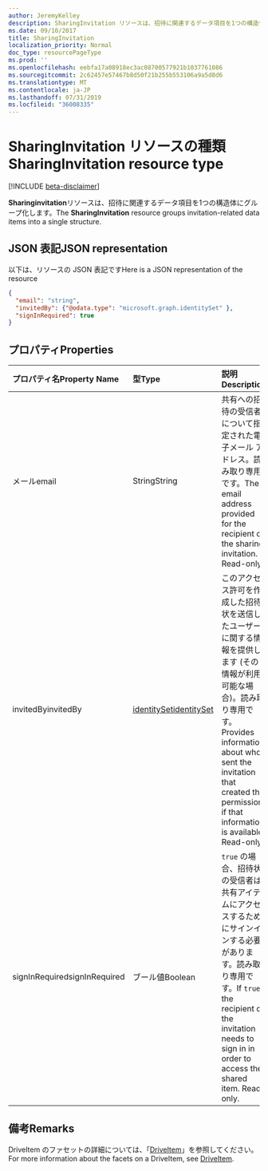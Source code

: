```yaml
---
author: JeremyKelley
description: SharingInvitation リソースは、招待に関連するデータ項目を1つの構造体にグループ化します。
ms.date: 09/10/2017
title: SharingInvitation
localization_priority: Normal
doc_type: resourcePageType
ms.prod: ''
ms.openlocfilehash: eebfa17a08918ec3ac08700577921b1037761086
ms.sourcegitcommit: 2c62457e57467b8d50f21b255b553106a9a5d8d6
ms.translationtype: MT
ms.contentlocale: ja-JP
ms.lasthandoff: 07/31/2019
ms.locfileid: "36008335"
---
```

# <a name="sharinginvitation-resource-type"></a><span data-ttu-id="4d843-103">SharingInvitation リソースの種類</span><span class="sxs-lookup"><span data-stu-id="4d843-103">SharingInvitation resource type</span></span>

[!INCLUDE [beta-disclaimer](../../includes/beta-disclaimer.md)]

<span data-ttu-id="4d843-104">**Sharinginvitation**リソースは、招待に関連するデータ項目を1つの構造体にグループ化します。</span><span class="sxs-lookup"><span data-stu-id="4d843-104">The **SharingInvitation** resource groups invitation-related data items into a single structure.</span></span>

## <a name="json-representation"></a><span data-ttu-id="4d843-105">JSON 表記</span><span class="sxs-lookup"><span data-stu-id="4d843-105">JSON representation</span></span>

<span data-ttu-id="4d843-106">以下は、リソースの JSON 表記です</span><span class="sxs-lookup"><span data-stu-id="4d843-106">Here is a JSON representation of the resource</span></span>

<!-- {
  "blockType": "resource",
  "optionalProperties": [

  ],
  "@odata.type": "microsoft.graph.sharingInvitation"
}-->

```json
{
  "email": "string",
  "invitedBy": {"@odata.type": "microsoft.graph.identitySet" },
  "signInRequired": true
}

```

## <a name="properties"></a><span data-ttu-id="4d843-107">プロパティ</span><span class="sxs-lookup"><span data-stu-id="4d843-107">Properties</span></span>

| <span data-ttu-id="4d843-108">プロパティ名</span><span class="sxs-lookup"><span data-stu-id="4d843-108">Property Name</span></span>  | <span data-ttu-id="4d843-109">型</span><span class="sxs-lookup"><span data-stu-id="4d843-109">Type</span></span>                          | <span data-ttu-id="4d843-110">説明</span><span class="sxs-lookup"><span data-stu-id="4d843-110">Description</span></span>                                                                                                                   |
|:---------------|:------------------------------|:------------------------------------------------------------------------------------------------------------------------------|
| <span data-ttu-id="4d843-111">メール</span><span class="sxs-lookup"><span data-stu-id="4d843-111">email</span></span>          | <span data-ttu-id="4d843-112">String</span><span class="sxs-lookup"><span data-stu-id="4d843-112">String</span></span>                        | <span data-ttu-id="4d843-p101">共有への招待の受信者について指定された電子メール アドレス。読み取り専用です。</span><span class="sxs-lookup"><span data-stu-id="4d843-p101">The email address provided for the recipient of the sharing invitation. Read-only.</span></span>                                          |
| <span data-ttu-id="4d843-115">invitedBy</span><span class="sxs-lookup"><span data-stu-id="4d843-115">invitedBy</span></span>      | [<span data-ttu-id="4d843-116">identitySet</span><span class="sxs-lookup"><span data-stu-id="4d843-116">identitySet</span></span>](identityset.md) | <span data-ttu-id="4d843-p102">このアクセス許可を作成した招待状を送信したユーザーに関する情報を提供します (その情報が利用可能な場合)。読み取り専用です。</span><span class="sxs-lookup"><span data-stu-id="4d843-p102">Provides information about who sent the invitation that created this permission, if that information is available. Read-only.</span></span> |
| <span data-ttu-id="4d843-119">signInRequired</span><span class="sxs-lookup"><span data-stu-id="4d843-119">signInRequired</span></span> | <span data-ttu-id="4d843-120">ブール値</span><span class="sxs-lookup"><span data-stu-id="4d843-120">Boolean</span></span>                       | <span data-ttu-id="4d843-p103">`true` の場合、招待状の受信者は共有アイテムにアクセスするためにサインインする必要があります。読み取り専用です。</span><span class="sxs-lookup"><span data-stu-id="4d843-p103">If `true` the recipient of the invitation needs to sign in in order to access the shared item. Read-only.</span></span>                     |

## <a name="remarks"></a><span data-ttu-id="4d843-123">備考</span><span class="sxs-lookup"><span data-stu-id="4d843-123">Remarks</span></span> 

<span data-ttu-id="4d843-124">DriveItem のファセットの詳細については、「[DriveItem](driveitem.md)」を参照してください。</span><span class="sxs-lookup"><span data-stu-id="4d843-124">For more information about the facets on a DriveItem, see [DriveItem](driveitem.md).</span></span>


<!-- uuid: 8fcb5dbc-d5aa-4681-8e31-b001d5168d79
2015-10-25 14:57:30 UTC -->
<!--
{
  "type": "#page.annotation",
  "description": "The sharing invitation facet describes details of a sharing invitation associated with a permission.",
  "keywords": "image,width,height,item,facet",
  "section": "documentation",
  "tocPath": "",
  "suppressions": []
}
-->
